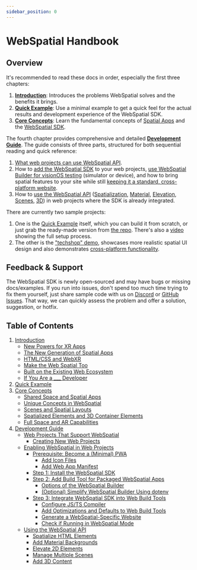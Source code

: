 ```yaml
---
sidebar_position: 0
---
```


# WebSpatial Handbook

## Overview

It's recommended to read these docs in order, especially the first three chapters:

1. [**Introduction**](/docs/introduction): Introduces the problems WebSpatial solves and the benefits it brings.
2. [**Quick Example**](/docs/quick-example): Use a minimal example to get a quick feel for the actual results and development experience of the WebSpatial SDK.
3. [**Core Concepts**](/docs/core-concepts): Learn the fundamental concepts of [Spatial Apps](/docs/core-concepts/shared-space-and-spatial-apps) and the [WebSpatial SDK](/docs/core-concepts/unique-concepts-in-webspatial).

The fourth chapter provides comprehensive and detailed [**Development Guide**](/docs/development-guide). The guide consists of three parts, structured for both sequential reading and quick reference:

1. [What web projects can use WebSpatial API](/docs/development-guide/web-projects-that-support-webspatial).
2. How to [add the WebSpatial SDK](/docs/development-guide/enabling-webspatial-in-web-projects) to your web projects, [use WebSpatial Builder for visionOS testing](/docs/development-guide/enabling-webspatial-in-web-projects/step-2-add-build-tool-for-packaged-webspatial-apps) (simulator or device), and how to bring spatial features to your site while still [keeping it a standard, cross-platform website](/docs/development-guide/enabling-webspatial-in-web-projects/step-3-integrate-webspatial-sdk-into-web-build-tools).
3. How to [use the WebSpatial API](/docs/development-guide/using-the-webspatial-api) ([Spatialization](/docs/development-guide/using-the-webspatial-api/spatialize-html-elements), [Material](/docs/development-guide/using-the-webspatial-api/add-material-backgrounds), [Elevation](/docs/development-guide/using-the-webspatial-api/elevate-2d-elements), [Scenes](/docs/development-guide/using-the-webspatial-api/manage-multiple-scenes), [3D](/docs/development-guide/using-the-webspatial-api/add-3d-content)) in web projects where the SDK is already integrated.

There are currently two sample projects:

1. One is the [Quick Example](/docs/quick-example) itself, which you can build it from scratch, or just grab the ready-made version from [the repo](https://github.com/webspatial/quick-example). There's also a [video](https://youtu.be/ddBBDBq7nhs) showing the full setup process.
2. The other is the ["techshop" demo](https://github.com/webspatial/sample-techshop), showcases more realistic spatial UI design and also demonstrates [cross-platform functionality](/docs/introduction/built-on-the-existing-web-ecosystem#example-techshop).

## Feedback & Support

<!-- :::warning -->

The WebSpatial SDK is newly open-sourced and may have bugs or missing docs/examples. If you run into issues, don't spend too much time trying to fix them yourself, just share sample code with us on [Discord](https://discord.gg/nhFhSuhNF2) or [GitHub Issues](https://github.com/webspatial/webspatial-sdk/issues). That way, we can quickly assess the problem and offer a solution, suggestion, or hotfix.

<!-- ::: -->

## Table of Contents

<div className="blackLink">

1. [Introduction](/docs/introduction)
   - [New Powers for XR Apps](/docs/introduction/new-powers-for-xr-apps)
   - [The New Generation of Spatial Apps](/docs/introduction/the-new-generation-of-spatial-apps)
   - [HTML/CSS and WebXR](/docs/introduction/html-css-and-webxr)
   - [Make the Web Spatial Too](/docs/introduction/make-the-web-spatial-too)
   - [Built on the Existing Web Ecosystem](/docs/introduction/built-on-the-existing-web-ecosystem)
   - [If You Are a \_\_\_ Developer](/docs/introduction/if-you-are-a-developer)
2. [Quick Example](/docs/quick-example)
3. [Core Concepts](/docs/core-concepts)
   - [Shared Space and Spatial Apps](/docs/core-concepts/shared-space-and-spatial-apps)
   - [Unique Concepts in WebSpatial](/docs/core-concepts/unique-concepts-in-webspatial)
   - [Scenes and Spatial Layouts](/docs/core-concepts/scenes-and-spatial-layouts)
   - [Spatialized Elements and 3D Container Elements](/docs/core-concepts/spatialized-elements-and-3d-container-elements)
   - [Full Space and AR Capabilities](/docs/core-concepts/full-space-and-ar-capabilities)
4. [Development Guide](/docs/development-guide)
   - [Web Projects That Support WebSpatial](/docs/development-guide/web-projects-that-support-webspatial)
     - [Creating New Web Projects](/docs/development-guide/web-projects-that-support-webspatial/creating-new-web-projects)
   - [Enabling WebSpatial in Web Projects](/docs/development-guide/enabling-webspatial-in-web-projects)
     - [Prerequisite: Become a (Minimal) PWA](/docs/development-guide/enabling-webspatial-in-web-projects/prerequisite-become-a-minimal-pwa)
       - [Add Icon Files](/docs/development-guide/enabling-webspatial-in-web-projects/prerequisite-become-a-minimal-pwa/add-icon-files)
       - [Add Web App Manifest](/docs/development-guide/enabling-webspatial-in-web-projects/prerequisite-become-a-minimal-pwa/add-web-app-manifest)
     - [Step 1: Install the WebSpatial SDK](/docs/development-guide/enabling-webspatial-in-web-projects/step-1-install-the-webspatial-sdk)
     - [Step 2: Add Build Tool for Packaged WebSpatial Apps](/docs/development-guide/enabling-webspatial-in-web-projects/step-2-add-build-tool-for-packaged-webspatial-apps)
       - [Options of the WebSpatial Builder](/docs/development-guide/enabling-webspatial-in-web-projects/step-2-add-build-tool-for-packaged-webspatial-apps/options-of-the-webspatial-builder)
       - [(Optional) Simplify WebSpatial Builder Using dotenv](/docs/development-guide/enabling-webspatial-in-web-projects/step-2-add-build-tool-for-packaged-webspatial-apps/optional-simplify-webspatial-builder-using-dotenv)
     - [Step 3: Integrate WebSpatial SDK into Web Build Tools](/docs/development-guide/enabling-webspatial-in-web-projects/step-3-integrate-webspatial-sdk-into-web-build-tools)
       - [Configure JS/TS Compiler](/docs/development-guide/enabling-webspatial-in-web-projects/step-3-integrate-webspatial-sdk-into-web-build-tools/configure-js-ts-compiler)
       - [Add Optimizations and Defaults to Web Build Tools](/docs/development-guide/enabling-webspatial-in-web-projects/step-3-integrate-webspatial-sdk-into-web-build-tools/add-optimizations-and-defaults-to-web-build-tools)
       - [Generate a WebSpatial-Specific Website](/docs/development-guide/enabling-webspatial-in-web-projects/step-3-integrate-webspatial-sdk-into-web-build-tools/generate-a-webspatial-specific-website)
       - [Check if Running in WebSpatial Mode](/docs/development-guide/enabling-webspatial-in-web-projects/step-3-integrate-webspatial-sdk-into-web-build-tools/check-if-running-in-webspatial-mode)
   - [Using the WebSpatial API](/docs/development-guide/using-the-webspatial-api)
     - [Spatialize HTML Elements](/docs/development-guide/using-the-webspatial-api/spatialize-html-elements)
     - [Add Material Backgrounds](/docs/development-guide/using-the-webspatial-api/add-material-backgrounds)
     - [Elevate 2D Elements](/docs/development-guide/using-the-webspatial-api/elevate-2d-elements)
     - [Manage Multiple Scenes](/docs/development-guide/using-the-webspatial-api/manage-multiple-scenes)
     - [Add 3D Content](/docs/development-guide/using-the-webspatial-api/add-3d-content)

</div>
